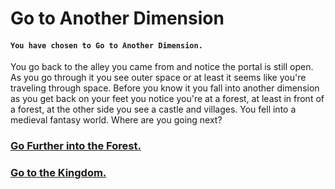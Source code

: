  # Go to Another Dimension
#### `You have chosen to Go to Another Dimension.`

You go back to the alley you came from and notice the portal is still open. As you go through it you see outer space or at least it seems like you're traveling through space. Before you know it you fall into another dimension as you get back on your feet you notice you're at a forest, at least in front of a forest, at the other side you see a castle and villages.
You fell into a medieval fantasy world. Where are you going next?

### [Go Further into the Forest.]()
### [Go to the Kingdom.]()

